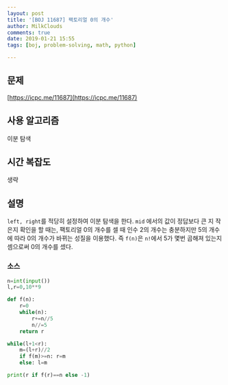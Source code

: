 ```yaml
---
layout: post
title: '[BOJ 11687] 팩토리얼 0의 개수'
author: MilkClouds
comments: true
date: 2019-01-21 15:55
tags: [boj, problem-solving, math, python]

---
```


## 문제
[https://icpc.me/11687](https://icpc.me/11687)


## 사용 알고리즘
이분 탐색


## 시간 복잡도
생략


## 설명

`left, right`를 적당히 설정하여 이분 탐색을 한다.
`mid` 에서의 값이 정답보다 큰 지 작은지 확인을 할 때는, 팩토리얼 0의 개수를 셀 때 인수 2의 개수는 충분하지만 5의 개수에 따라 0의 개수가 바뀌는 성질을 이용했다.
즉 `f(n)`은 `n!`에서 5가 몇번 곱해져 있는지 셈으로써 0의 개수를 셌다.


### 소스  

```python
n=int(input())
l,r=0,10**9

def f(n):
	r=0
	while(n):
		r+=n//5
		n//=5
	return r

while(l+1<r):
	m=(l+r)//2
	if f(m)>=n: r=m
	else: l=m

print(r if f(r)==n else -1)
```